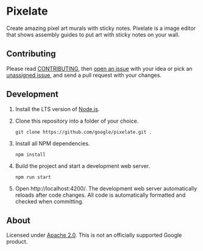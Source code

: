 # Pixelate

Create amazing pixel art murals with sticky notes. Pixelate is a image editor that shows assembly guides to put art with sticky notes on your wall.

## Contributing

Please read [CONTRIBUTING](./CONTRIBUTING.md), then [open an issue](https://github.com/google/pixelate/issues/new) with your idea or pick an [unassigned issue](https://github.com/google/pixelate/issues?q=is%3Aopen+is%3Aissue+no%3Aassignee), and send a pull request with your changes.

## Development

1. Install the LTS version of [Node.js](https://nodejs.org/).
2. Clone this repository into a folder of your choice.
   ```
   git clone https://github.com/google/pixelate.git .
   ```
3. Install all NPM dependencies.
   ```
   npm install
   ```
4. Build the project and start a development web server.

   ```
   npm run start
   ```

5. Open http://localhost:4200/. The development web server automatically reloads after code changes. All code is automatically formatted and checked when committing.

## About

Licensed under [Apache 2.0](./LICENSE). This is not an officially supported Google product.
